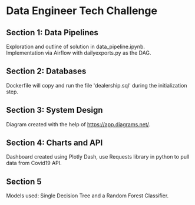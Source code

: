 # Data Engineer Tech Challenge

## Section 1: Data Pipelines
Exploration and outline of solution in data_pipeline.ipynb.  
Implementation via Airflow with dailyexports.py as the DAG.  

## Section 2: Databases
Dockerfile will copy and run the file 'dealership.sql' during the initialization step.

## Section 3: System Design
Diagram created with the help of https://app.diagrams.net/.

## Section 4: Charts and API
Dashboard created using Plotly Dash, use Requests library in python to pull data from Covid19 API.

## Section 5
Models used: Single Decision Tree and a Random Forest Classifier.